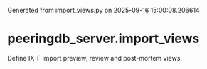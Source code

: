 Generated from import_views.py on 2025-09-16 15:00:08.206614

# peeringdb_server.import_views

Define IX-F import preview, review and post-mortem views.
